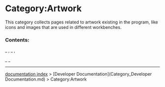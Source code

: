 # Category:Artwork
This category collects pages related to artwork existing in the program, like icons and images that are used in different workbenches.

### Contents:

_ , _ ,

_ _

---
[documentation index](../README.md) > [Developer Documentation](Category_Developer Documentation.md) > Category:Artwork
